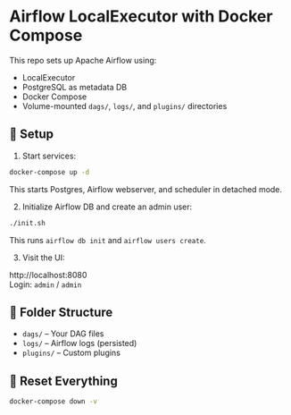 # Airflow LocalExecutor with Docker Compose

This repo sets up Apache Airflow using:

- LocalExecutor
- PostgreSQL as metadata DB
- Docker Compose
- Volume-mounted `dags/`, `logs/`, and `plugins/` directories

## 🔧 Setup

1. Start services:

```bash
docker-compose up -d
```

This starts Postgres, Airflow webserver, and scheduler in detached mode.

2. Initialize Airflow DB and create an admin user:

```bash
./init.sh
```

This runs `airflow db init` and `airflow users create`.

3. Visit the UI:

http://localhost:8080  
Login: `admin` / `admin`

## 📁 Folder Structure

- `dags/` – Your DAG files
- `logs/` – Airflow logs (persisted)
- `plugins/` – Custom plugins

## 🧹 Reset Everything

```bash
docker-compose down -v
```


